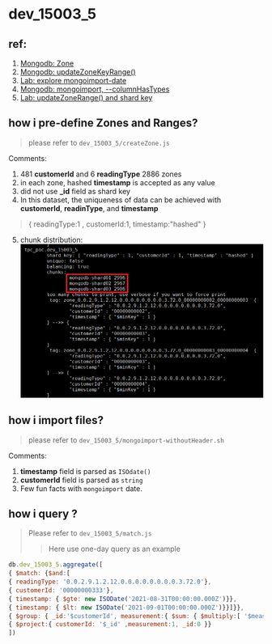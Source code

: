 dev_15003_5
===
## ref:
1. [Mongodb: Zone](https://docs.mongodb.com/manual/core/zone-sharding/#zone-sharding)
2. [Mongodb: updateZoneKeyRange()](https://docs.mongodb.com/manual/reference/method/sh.updateZoneKeyRange/#updatezonekeyrange-method-init-chunk-distribution)
3. [Lab: explore mongoimport-date]()
4. [Mongodb: mongoimport, --columnHasTypes](https://docs.mongodb.com/database-tools/mongoimport/#cmdoption-mongoimport-columnshavetypes)
5. [Lab: updateZoneRange() and shard key]()

## how i pre-define Zones and Ranges?
> please refer to ```dev_15003_5/createZone.js```

Comments:
1. 481 **customerId** and 6 **readingType** 2886 zones
2. in each zone, hashed **timestamp** is accepted as any value
3. did not use **_id** field as shard key
4. In this dataset, the uniqueness of data can be achieved with **customerId**, **readinType**, and **timestamp**
> { readingType:1 , customerId:1, timestamp:"hashed" } 
5. chunk distribution:
![](../images/dev_15003_5-chunk.png)



## how i import files?
> please refer to ```dev_15003_5/mongoimport-withoutHeader.sh```

Comments:
1. **timestamp** field is parsed as ```ISOdate()```
2. **customerId** field is parsed as ```string```
3. Few fun facts with ```mongoimport``` date.

## how i query ?
> Please refer to ```dev_15003_5/match.js```
>> Here use one-day query as an example
``` javascript
db.dev_15003_5.aggregate([
{ $match: {$and:[
{ readingType: '0.0.2.9.1.2.12.0.0.0.0.0.0.0.0.3.72.0'},
{ customerId: '00000000333'},
{ timestamp: { $gte: new ISODate('2021-08-31T00:00:00.000Z')}},
{ timestamp: { $lt: new ISODate('2021-09-01T00:00:00.000Z')}}]}},
{ $group: { _id:'$customerId', measurement:{ $sum: { $multiply:[ '$measurement','$multiplier']}}}},
{ $project:{ customerId: '$_id' ,measurement:1, _id:0 }}
])
```





